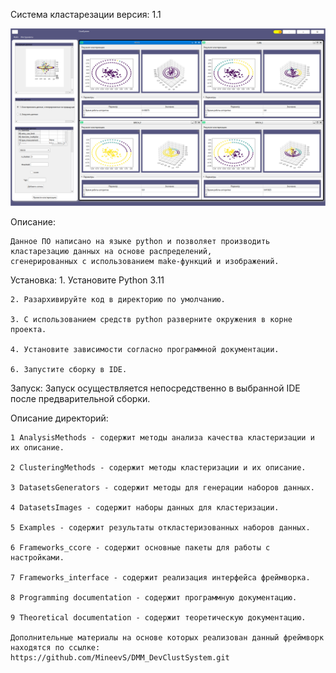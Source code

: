 Система кластарезации 
версия: 1.1

![Screenshot App.](./ImageApp.png)

Описание: 
	
	Данное ПО написано на языке python и позволяет производить кластарезацию данных на основе распределений, 
	сгенерированных с использованием make-функций и изображений.
	
Установка:
	1. Установите Python 3.11

	2. Разархивируйте код в директорию по умолчанию.

	3. С использованием средств python разверните окружения в корне проекта.

	4. Установите зависимости согласно программной документации.

	6. Запустите сборку в IDE.

Запуск:
	Запуск осуществляется непосредственно в выбранной IDE после предварительной сборки.

Описание директорий:

	1 AnalysisMethods - содержит методы анализа качества кластеризации и их описание.

	2 ClusteringMethods - содержит методы кластеризации и их описание.

	3 DatasetsGenerators - содержит методы для генерации наборов данных.

	4 DatasetsImages - содержит наборы данных для кластеризации.

	5 Examples - содержит результаты откластеризованных наборов данных.

	6 Frameworks_ccore - содержит основные пакеты для работы с настройками.

	7 Frameworks_interface - содержит реализация интерфейса фреймворка.

	8 Programming documentation - содержит программную документацию.

	9 Theoretical documentation - содержит теоретическую документацию.
	
	Дополнительные материалы на основе которых реализован данный фреймворк находятся по ссылке: 		
	https://github.com/MineevS/DMM_DevClustSystem.git

